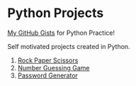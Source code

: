 # Python Projects

[My GitHub Gists](https://gist.github.com/vikramtalware) for Python Practice!

Self motivated projects created in Python.

1. [Rock Paper Scissors](https://github.com/vikramtalware/Python/blob/master/RockPaperScissors)
2. [Number Guessing Game](https://github.com/vikramtalware/Python/tree/master/Guessing%20Game)
3. [Password Generator](https://github.com/vikramtalware/Python/tree/master/Password%20Generator)
